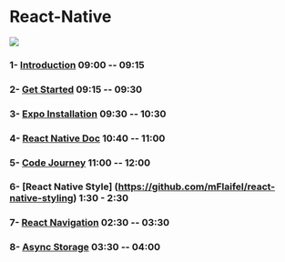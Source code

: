 # React-Native 
![](https://i.imgur.com/nqGnfmK.png)


### 1- [Introduction](https://hackmd.io/kYVdXdgWSqelbsgbYtQSJg?view)        09:00  -- 09:15 

### 2- [Get Started](https://hackmd.io/qWDjR8qoQt-6XkbcP8SArg?both)    09:15 -- 09:30

### 3- [Expo Installation](https://hackmd.io/cNF3zyhLRRaFVWriN3k78w?view)  09:30 -- 10:30

### 4- [React Native Doc](https://reactnative.dev/docs/getting-started) 10:40 -- 11:00

### 5- [Code Journey](https://hackmd.io/g5MAvvtoSqCf3Fenxd7pqQ?view) 11:00 -- 12:00

### 6- [React Native Style] (https://github.com/mFlaifel/react-native-styling) 1:30 - 2:30

### 7- [React Navigation](https://hackmd.io/suP0LKuSTwKhLNXQfkDTGA) 02:30 -- 03:30 

### 8- [Async Storage](https://github.com/mFlaifel/Async-Storage-React-Native) 03:30 -- 04:00

